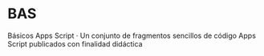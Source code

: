 # BAS

Básicos Apps Script · Un conjunto de fragmentos sencillos de código Apps Script publicados con finalidad didáctica
